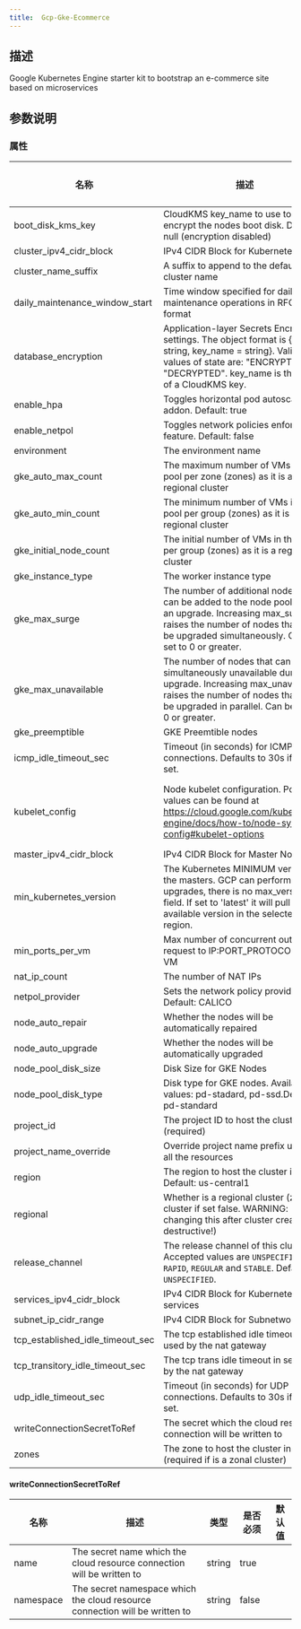 ```yaml
---
title:  Gcp-Gke-Ecommerce
---
```


## 描述

Google Kubernetes Engine starter kit to bootstrap an e-commerce site based on microservices

## 参数说明


### 属性

 名称 | 描述 | 类型 | 是否必须 | 默认值 
 ------------ | ------------- | ------------- | ------------- | ------------- 
 boot_disk_kms_key | CloudKMS key_name to use to encrypt the nodes boot disk. Default: null (encryption disabled) | string | false |  
 cluster_ipv4_cidr_block | IPv4 CIDR Block for Kubernetes Pods | string | false |  
 cluster_name_suffix | A suffix to append to the default cluster name | string | false |  
 daily_maintenance_window_start | Time window specified for daily maintenance operations in RFC3339 format | string | false |  
 database_encryption | Application-layer Secrets Encryption settings. The object format is {state = string, key_name = string}. Valid values of state are: "ENCRYPTED"; "DECRYPTED". key_name is the name of a CloudKMS key. | object({ state = string, key_name = string }) | false |  
 enable_hpa | Toggles horizontal pod autoscaling addon. Default: true | bool | false |  
 enable_netpol | Toggles network policies enforcement feature. Default: false | bool | false |  
 environment | The environment name | string | false |  
 gke_auto_max_count | The maximum number of VMs in the pool per zone (zones) as it is a regional cluster | number | false |  
 gke_auto_min_count | The minimum number of VMs in the pool per group (zones) as it is a regional cluster | number | false |  
 gke_initial_node_count | The initial number of VMs in the pool per group (zones) as it is a regional cluster | number | false |  
 gke_instance_type | The worker instance type | string | false |  
 gke_max_surge | The number of additional nodes that can be added to the node pool during an upgrade. Increasing max_surge raises the number of nodes that can be upgraded simultaneously. Can be set to 0 or greater. | string | false |  
 gke_max_unavailable | The number of nodes that can be simultaneously unavailable during an upgrade. Increasing max_unavailable raises the number of nodes that can be upgraded in parallel. Can be set to 0 or greater. | string | false |  
 gke_preemptible | GKE Preemtible nodes | bool | false |  
 icmp_idle_timeout_sec | Timeout (in seconds) for ICMP connections. Defaults to 30s if not set. | string | false |  
 kubelet_config | Node kubelet configuration. Possible values can be found at https://cloud.google.com/kubernetes-engine/docs/how-to/node-system-config#kubelet-options | object({\n    cpu_manager_policy   = string,\n    cpu_cfs_quota        = bool,\n    cpu_cfs_quota_period = string\n  }) | false |  
 master_ipv4_cidr_block | IPv4 CIDR Block for Master Nodes | string | false |  
 min_kubernetes_version | The Kubernetes MINIMUM version of the masters. GCP can perform upgrades, there is no max_version field. If set to 'latest' it will pull latest available version in the selected region. | string | false |  
 min_ports_per_vm | Max number of concurrent outgoing request to IP:PORT_PROTOCOL per VM | string | false |  
 nat_ip_count | The number of NAT IPs | number | false |  
 netpol_provider | Sets the network policy provider. Default: CALICO | string | false |  
 node_auto_repair | Whether the nodes will be automatically repaired | bool | false |  
 node_auto_upgrade | Whether the nodes will be automatically upgraded | bool | false |  
 node_pool_disk_size | Disk Size for GKE Nodes | number | false |  
 node_pool_disk_type | Disk type for GKE nodes. Available values: pd-stadard, pd-ssd.Default: pd-standard | string | false |  
 project_id | The project ID to host the cluster in (required) | string | true |  
 project_name_override | Override project name prefix used in all the resources | string | false |  
 region | The region to host the cluster in. Default: us-central1 | string | false |  
 regional | Whether is a regional cluster (zonal cluster if set false. WARNING: changing this after cluster creation is destructive!) | bool | false |  
 release_channel | The release channel of this cluster. Accepted values are `UNSPECIFIED`, `RAPID`, `REGULAR` and `STABLE`. Defaults to `UNSPECIFIED`. | string | false |  
 services_ipv4_cidr_block | IPv4 CIDR Block for Kubernetes services | string | false |  
 subnet_ip_cidr_range | IPv4 CIDR Block for Subnetwork | string | false |  
 tcp_established_idle_timeout_sec | The tcp established idle timeout in sec used by the nat gateway | string | false |  
 tcp_transitory_idle_timeout_sec | The tcp trans idle timeout in sec used by the nat gateway | string | false |  
 udp_idle_timeout_sec | Timeout (in seconds) for UDP connections. Defaults to 30s if not set. | string | false |  
 writeConnectionSecretToRef | The secret which the cloud resource connection will be written to | [writeConnectionSecretToRef](#writeConnectionSecretToRef) | false |  
 zones | The zone to host the cluster in (required if is a zonal cluster) | list(string) | false |  


#### writeConnectionSecretToRef

 名称 | 描述 | 类型 | 是否必须 | 默认值 
 ------------ | ------------- | ------------- | ------------- | ------------- 
 name | The secret name which the cloud resource connection will be written to | string | true |  
 namespace | The secret namespace which the cloud resource connection will be written to | string | false |  

